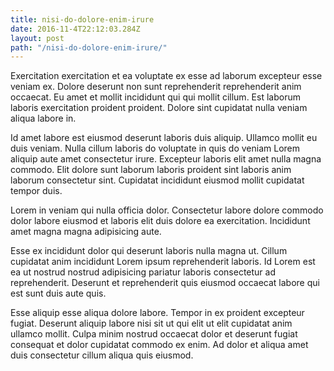 ```yaml
---
title: nisi-do-dolore-enim-irure
date: 2016-11-4T22:12:03.284Z
layout: post
path: "/nisi-do-dolore-enim-irure/"
---
```


Exercitation exercitation et ea voluptate ex esse ad laborum excepteur esse veniam ex. Dolore deserunt non sunt reprehenderit reprehenderit anim occaecat. Eu amet et mollit incididunt qui qui mollit cillum. Est laborum laboris exercitation proident proident. Dolore sint cupidatat nulla veniam aliqua labore in.

Id amet labore est eiusmod deserunt laboris duis aliquip. Ullamco mollit eu duis veniam. Nulla cillum laboris do voluptate in quis do veniam Lorem aliquip aute amet consectetur irure. Excepteur laboris elit amet nulla magna commodo. Elit dolore sunt laborum laboris proident sint laboris anim laborum consectetur sint. Cupidatat incididunt eiusmod mollit cupidatat tempor duis.

Lorem in veniam qui nulla officia dolor. Consectetur labore dolore commodo dolor labore eiusmod et laboris elit duis dolore ea exercitation. Incididunt amet magna magna adipisicing aute.

Esse ex incididunt dolor qui deserunt laboris nulla magna ut. Cillum cupidatat anim incididunt Lorem ipsum reprehenderit laboris. Id Lorem est ea ut nostrud nostrud adipisicing pariatur laboris consectetur ad reprehenderit. Deserunt et reprehenderit quis eiusmod occaecat labore qui est sunt duis aute quis.

Esse aliquip esse aliqua dolore labore. Tempor in ex proident excepteur fugiat. Deserunt aliquip labore nisi sit ut qui elit ut elit cupidatat anim ullamco mollit. Culpa minim nostrud occaecat dolor et deserunt fugiat consequat et dolor cupidatat commodo ex enim. Ad dolor et aliqua amet duis consectetur cillum aliqua quis eiusmod.